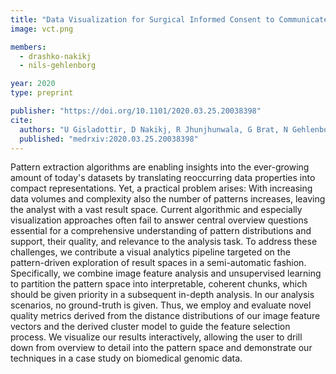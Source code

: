 ```yaml
---
title: "Data Visualization for Surgical Informed Consent to Communicate Personalized Risks and Patient Preferences"
image: vct.png

members:
  - drashko-nakikj
  - nils-gehlenborg

year: 2020
type: preprint

publisher: "https://doi.org/10.1101/2020.03.25.20038398"
cite:
  authors: "U Gisladottir, D Nakikj, R Jhunjhunwala, G Brat, N Gehlenborg"
  published: "medrxiv:2020.03.25.20038398"
---
```

Pattern extraction algorithms are enabling insights into the ever-growing amount of today's datasets by translating reoccurring data properties into compact representations. Yet, a practical problem arises: With increasing data volumes and complexity also the number of patterns increases, leaving the analyst with a vast result space. Current algorithmic and especially visualization approaches often fail to answer central overview questions essential for a comprehensive understanding of pattern distributions and support, their quality, and relevance to the analysis task. To address these challenges, we contribute a visual analytics pipeline targeted on the pattern-driven exploration of result spaces in a semi-automatic fashion. Specifically, we combine image feature analysis and unsupervised learning to partition the pattern space into interpretable, coherent chunks, which should be given priority in a subsequent in-depth analysis. In our analysis scenarios, no ground-truth is given. Thus, we employ and evaluate novel quality metrics derived from the distance distributions of our image feature vectors and the derived cluster model to guide the feature selection process. We visualize our results interactively, allowing the user to drill down from overview to detail into the pattern space and demonstrate our techniques in a case study on biomedical genomic data.
